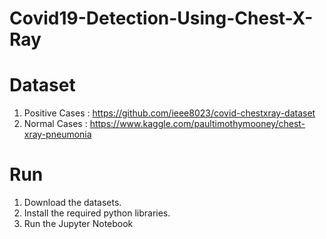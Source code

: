 # Covid19-Detection-Using-Chest-X-Ray

# Dataset
  1) Positive Cases : https://github.com/ieee8023/covid-chestxray-dataset
  2) Normal Cases : https://www.kaggle.com/paultimothymooney/chest-xray-pneumonia

# Run

  1) Download the datasets.
  2) Install the required python libraries.
  3) Run the Jupyter Notebook
    

